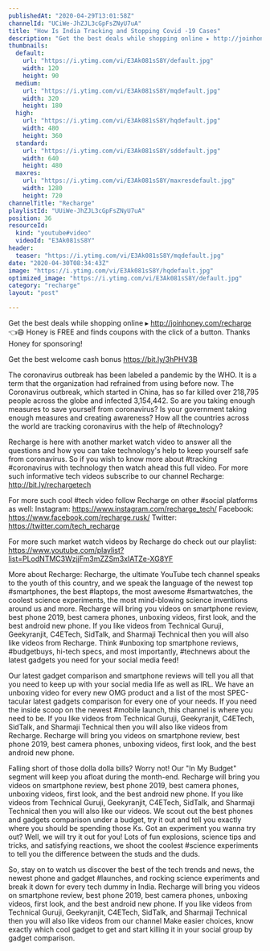 ```yaml
---
publishedAt: "2020-04-29T13:01:58Z"
channelId: "UCiWe-JhZJL3cGpFsZNyU7uA"
title: "How Is India Tracking and Stopping Covid -19 Cases"
description: "Get the best deals while shopping online ▸ http://joinhoney.com/recharge 👈😄\nHoney is FREE and finds coupons with the click of a button. Thanks Honey for sponsoring!\n\nGet the best welcome cash bonus https://bit.ly/3hPHV3B\n\nThe coronavirus outbreak has been labeled a pandemic by the WHO. It is a term that the organization had refrained from using before now. The Coronavirus outbreak, which started in China, has so far killed over 218,795 people across the globe and infected 3,154,442. So are you taking enough measures to save yourself from coronavirus? Is your government taking enough measures and creating awareness? How all the countries across the world are tracking coronavirus with the help of #technology? \n\nRecharge is here with another market watch video to answer all the questions and how you can take technology's help to keep yourself safe from coronavirus. So if you wish to know more about #tracking #coronavirus with technology then watch ahead this full video. For more such informative tech videos subscribe to our channel Recharge: http://bit.ly/rechargetech\n\nFor more such cool #tech video follow Recharge on other #social platforms as well: \nInstagram: https://www.instagram.com/recharge_tech/ \nFacebook: https://www.facebook.com/recharge.rusk/ \nTwitter: https://twitter.com/tech_recharge\n\nFor more such market watch videos by Recharge do check out our playlist: https://www.youtube.com/playlist?list=PLodNTMC3WzjjFm3mZZSm3xIATZe-XG8YF\n\nMore about Recharge: Recharge, the ultimate YouTube tech channel speaks to the youth of this country, and we speak the language of the newest top #smartphones, the best #laptops, the most awesome #smartwatches, the coolest science experiments, the most mind-blowing science inventions around us and more. Recharge will bring you videos on smartphone review, best phone 2019, best camera phones, unboxing videos, first look, and the best android new phone. If you like videos from Technical Guruji, Geekyranjit, C4ETech, SidTalk, and Sharmaji Technical then you will also like videos from Recharge. Think #unboxing top smartphone reviews, #budgetbuys, hi-tech specs, and most importantly, #technews about the latest gadgets you need for your social media feed!\n\nOur latest gadget comparison and smartphone reviews will tell you all that you need to keep up with your social media life as well as IRL. We have an unboxing video for every new OMG product and a list of the most SPEC-tacular latest gadgets comparison for every one of your needs. If you need the inside scoop on the newest #mobile launch, this channel is where you need to be. If you like videos from Technical Guruji, Geekyranjit, C4ETech, SidTalk, and Sharmaji Technical then you will also like videos from Recharge. Recharge will bring you videos on smartphone review, best phone 2019, best camera phones, unboxing videos, first look, and the best android new phone.\n\nFalling short of those dolla dolla bills? Worry not! Our \"In My Budget\" segment will keep you afloat during the month-end. Recharge will bring you videos on smartphone review, best phone 2019, best camera phones, unboxing videos, first look, and the best android new phone. If you like videos from Technical Guruji, Geekyranjit, C4ETech, SidTalk, and Sharmaji Technical then you will also like our videos. We scout out the best phones and gadgets comparison under a budget, try it out and tell you exactly where you should be spending those Ks. Got an experiment you wanna try out? Well, we will try it out for you! Lots of fun explosions, science tips and tricks, and satisfying reactions, we shoot the coolest #science experiments to tell you the difference between the studs and the duds.\n\nSo, stay on to watch us discover the best of the tech trends and news, the newest phone and gadget #launches, and rocking science experiments and break it down for every tech dummy in India. Recharge will bring you videos on smartphone review, best phone 2019, best camera phones, unboxing videos, first look, and the best android new phone. If you like videos from Technical Guruji, Geekyranjit, C4ETech, SidTalk, and Sharmaji Technical then you will also like videos from our channel Make easier choices, know exactly which cool gadget to get and start killing it in your social group by gadget comparison."
thumbnails:
  default:
    url: "https://i.ytimg.com/vi/E3Ak081sS8Y/default.jpg"
    width: 120
    height: 90
  medium:
    url: "https://i.ytimg.com/vi/E3Ak081sS8Y/mqdefault.jpg"
    width: 320
    height: 180
  high:
    url: "https://i.ytimg.com/vi/E3Ak081sS8Y/hqdefault.jpg"
    width: 480
    height: 360
  standard:
    url: "https://i.ytimg.com/vi/E3Ak081sS8Y/sddefault.jpg"
    width: 640
    height: 480
  maxres:
    url: "https://i.ytimg.com/vi/E3Ak081sS8Y/maxresdefault.jpg"
    width: 1280
    height: 720
channelTitle: "Recharge"
playlistId: "UUiWe-JhZJL3cGpFsZNyU7uA"
position: 36
resourceId:
  kind: "youtube#video"
  videoId: "E3Ak081sS8Y"
header:
  teaser: "https://i.ytimg.com/vi/E3Ak081sS8Y/mqdefault.jpg"
date: "2020-04-30T08:34:43Z"
image: "https://i.ytimg.com/vi/E3Ak081sS8Y/hqdefault.jpg"
optimized_image: "https://i.ytimg.com/vi/E3Ak081sS8Y/default.jpg"
category: "recharge"
layout: "post"

---
```

Get the best deals while shopping online ▸ http://joinhoney.com/recharge 👈😄
Honey is FREE and finds coupons with the click of a button. Thanks Honey for sponsoring!

Get the best welcome cash bonus https://bit.ly/3hPHV3B

The coronavirus outbreak has been labeled a pandemic by the WHO. It is a term that the organization had refrained from using before now. The Coronavirus outbreak, which started in China, has so far killed over 218,795 people across the globe and infected 3,154,442. So are you taking enough measures to save yourself from coronavirus? Is your government taking enough measures and creating awareness? How all the countries across the world are tracking coronavirus with the help of #technology? 

Recharge is here with another market watch video to answer all the questions and how you can take technology's help to keep yourself safe from coronavirus. So if you wish to know more about #tracking #coronavirus with technology then watch ahead this full video. For more such informative tech videos subscribe to our channel Recharge: http://bit.ly/rechargetech

For more such cool #tech video follow Recharge on other #social platforms as well: 
Instagram: https://www.instagram.com/recharge_tech/ 
Facebook: https://www.facebook.com/recharge.rusk/ 
Twitter: https://twitter.com/tech_recharge

For more such market watch videos by Recharge do check out our playlist: https://www.youtube.com/playlist?list=PLodNTMC3WzjjFm3mZZSm3xIATZe-XG8YF

More about Recharge: Recharge, the ultimate YouTube tech channel speaks to the youth of this country, and we speak the language of the newest top #smartphones, the best #laptops, the most awesome #smartwatches, the coolest science experiments, the most mind-blowing science inventions around us and more. Recharge will bring you videos on smartphone review, best phone 2019, best camera phones, unboxing videos, first look, and the best android new phone. If you like videos from Technical Guruji, Geekyranjit, C4ETech, SidTalk, and Sharmaji Technical then you will also like videos from Recharge. Think #unboxing top smartphone reviews, #budgetbuys, hi-tech specs, and most importantly, #technews about the latest gadgets you need for your social media feed!

Our latest gadget comparison and smartphone reviews will tell you all that you need to keep up with your social media life as well as IRL. We have an unboxing video for every new OMG product and a list of the most SPEC-tacular latest gadgets comparison for every one of your needs. If you need the inside scoop on the newest #mobile launch, this channel is where you need to be. If you like videos from Technical Guruji, Geekyranjit, C4ETech, SidTalk, and Sharmaji Technical then you will also like videos from Recharge. Recharge will bring you videos on smartphone review, best phone 2019, best camera phones, unboxing videos, first look, and the best android new phone.

Falling short of those dolla dolla bills? Worry not! Our "In My Budget" segment will keep you afloat during the month-end. Recharge will bring you videos on smartphone review, best phone 2019, best camera phones, unboxing videos, first look, and the best android new phone. If you like videos from Technical Guruji, Geekyranjit, C4ETech, SidTalk, and Sharmaji Technical then you will also like our videos. We scout out the best phones and gadgets comparison under a budget, try it out and tell you exactly where you should be spending those Ks. Got an experiment you wanna try out? Well, we will try it out for you! Lots of fun explosions, science tips and tricks, and satisfying reactions, we shoot the coolest #science experiments to tell you the difference between the studs and the duds.

So, stay on to watch us discover the best of the tech trends and news, the newest phone and gadget #launches, and rocking science experiments and break it down for every tech dummy in India. Recharge will bring you videos on smartphone review, best phone 2019, best camera phones, unboxing videos, first look, and the best android new phone. If you like videos from Technical Guruji, Geekyranjit, C4ETech, SidTalk, and Sharmaji Technical then you will also like videos from our channel Make easier choices, know exactly which cool gadget to get and start killing it in your social group by gadget comparison.